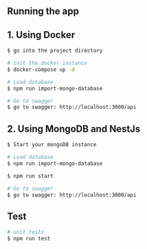 ## Running the app
## 1. Using Docker

```bash
$ go into the project directory

# init the docker instance
$ docker-compose up -d

# Load database 
$ npm run import-mongo-database

# Go to swagger 
$ go to swagger: http://localhost:3000/api 
```

## 2. Using MongoDB and NestJs

```bash
$ Start your mongoDB instance

# Load database 
$ npm run import-mongo-database

$ npm run start

# Go to swagger 
$ go to swagger: http://localhost:3000/api 
```

## Test

```bash
# unit tests
$ npm run test
```
